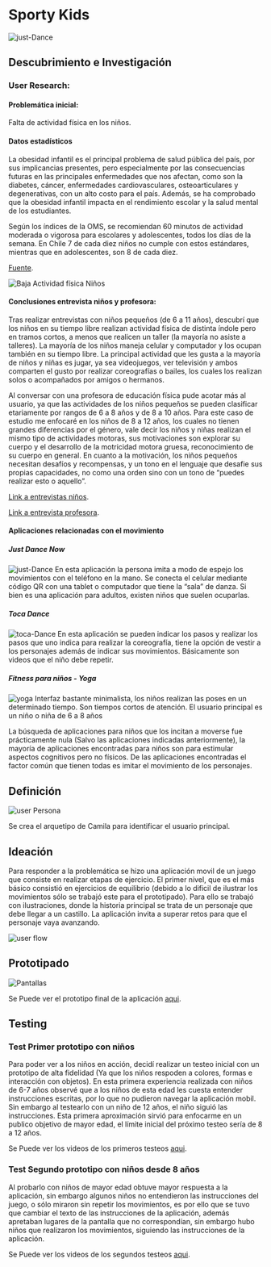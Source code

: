 # Sporty Kids
![just-Dance](img/sporty-titulo.png)

## Descubrimiento e Investigación

### User Research:
#### Problemática inicial:

Falta de actividad física en los niños.

#### Datos estadísticos

La obesidad infantil es el principal problema de salud pública del país, por sus implicancias presentes, pero especialmente por las consecuencias futuras en las principales enfermedades que nos afectan, como son la diabetes, cáncer, enfermedades cardiovasculares, osteoarticulares y degenerativas, con un alto costo para el país. Además, se ha comprobado que la obesidad infantil impacta en el rendimiento escolar y la salud mental de los estudiantes.

Según los índices de la OMS, se recomiendan 60 minutos de actividad moderada o vigorosa para escolares y adolescentes, todos los días de la semana. En Chile 7 de cada diez niños no cumple con estos estándares, mientras que en adolescentes, son 8 de cada diez.

[Fuente](http://www.activehealthykidschile.com/wp-content/uploads/2017/04/Reporte-Actividad-F%C3%ADsica-Infantil-Chile.pdf "Actividad física infantil Chile").

![Baja Actividad física Niños](img/baja-actividad-fisica.jpg)

#### Conclusiones entrevista niños y profesora:

Tras realizar entrevistas con niños pequeños (de 6 a 11 años), descubrí que los niños en su tiempo libre realizan actividad física de distinta índole pero en tramos cortos, a menos que realicen un taller (la mayoría no asiste a talleres). La mayoría de los niños maneja celular y computador y los ocupan también en su tiempo libre. La principal actividad que les gusta a la mayoría de niños y niñas es jugar, ya sea videojuegos, ver televisión y ambos comparten el gusto por realizar coreografías o bailes, los cuales los realizan solos o acompañados por amigos o hermanos.

Al conversar con una profesora de educación física pude acotar más al usuario, ya que las actividades de los niños pequeños se pueden clasificar etariamente por rangos de 6 a 8 años y de 8 a 10 años. Para este caso de estudio me enfocaré en los niños de 8 a 12 años, los cuales no tienen grandes diferencias por el género, vale decir los niños y niñas realizan el mismo tipo de actividades motoras, sus motivaciones son explorar su cuerpo y el desarrollo de la motricidad motora gruesa, reconocimiento de su cuerpo en general. En cuanto a la motivación, los niños pequeños necesitan desafíos y recompensas, y un tono en el lenguaje que desafie sus propias capacidades, no como una orden sino con un tono de “puedes realizar esto o aquello”.


[Link a entrevistas niños](https://drive.google.com/open?id=1GXLUzrHwTPrPRG8KOGoRcGxBckHlbLqLgerTXCceWL4 "Actividad física infantil Chile").

[Link a entrevista profesora](https://docs.google.com/document/d/1ebSVCGMC7u8uIfjiQSMcPBQg5upiGO0Vf4Ya5TtgLvw/edit?usp=sharing).

#### Aplicaciones relacionadas con el movimiento

##### Just Dance Now
![just-Dance](img/just-dance.jpg)
En esta aplicación la persona imita a modo de espejo los movimientos con el teléfono en la mano. Se conecta el celular mediante código QR con una tablet o computador que tiene la “sala” de danza. Si bien es una aplicación para adultos, existen niños que suelen ocuparlas.

##### Toca Dance
![toca-Dance](img/toca.png)
En esta aplicación se pueden indicar los pasos y realizar los pasos que uno indica para realizar la coreografía, tiene la opción de vestir a los personajes además de indicar sus movimientos. Básicamente son videos que el niño debe repetir.

##### Fitness para niños - Yoga
![yoga](img/yoga.png)
Interfaz bastante minimalista, los niños realizan las poses en un determinado tiempo. Son tiempos cortos de atención. El usuario principal es un niño o niña de 6 a 8 años 

La búsqueda de aplicaciones para niños que los incitan a moverse fue prácticamente nula (Salvo las aplicaciones indicadas anteriormente), la mayoría de aplicaciones encontradas para niños son para estimular aspectos cognitivos pero no físicos. De las aplicaciones encontradas el factor común que tienen todas es imitar el movimiento de los personajes.

## Definición
![user Persona](img/camila.png)

Se crea el arquetipo de Camila para identificar el usuario principal.

## Ideación

Para responder a la problemática se hizo una aplicación movil de un juego que consiste en realizar etapas de ejercicio. El primer nivel, que es el más básico consistió en ejercicios de equilibrio (debido a lo dificil de ilustrar los movimientos sólo se trabajó este para el prototipado). Para ello se trabajó con ilustraciones, donde la historia principal se trata de un personaje que debe llegar a un castillo. La aplicación invita a superar retos para que el personaje vaya avanzando.

![user flow](img/userflow.jpeg)

## Prototipado

![Pantallas](img/pantallas.jpg)

Se Puede ver el prototipo final de la aplicación [aqui](https://marvelapp.com/62b1b18).

## Testing

### Test Primer prototipo con niños

Para poder ver a los niños en acción, decidí realizar un testeo inicial con un prototipo de alta fidelidad (Ya que los niños respoden a colores, formas e interacción con objetos). En esta primera experiencia realizada con niños de 6-7 años observé que a los niños de esta edad les cuesta entender instrucciones escritas, por lo que no pudieron navegar la aplicación mobil. Sin embargo al testearlo con un niño de 12 años, el niño siguió las instrucciones. Esta primera aproximación sirvió para enfocarme en un publico objetivo de mayor edad, el límite inicial del próximo testeo sería de 8 a 12 años.

Se Puede ver los videos de los primeros testeos [aqui](https://drive.google.com/open?id=1FM_uCleKgskhrmwTxsY4WpL3nfbqH6lB).

### Test Segundo prototipo con niños desde 8 años

Al probarlo con niños de mayor edad obtuve mayor respuesta a la aplicación, sin embargo algunos niños no entendieron las instrucciones del juego, o sólo miraron sin repetir los movimientos, es por ello que se tuvo que cambiar el texto de las instrucciones de la aplicación, además apretaban lugares de la pantalla que no correspondían, sin embargo hubo niños que realizaron los movimientos, siguiendo las instrucciones de la aplicación.

Se Puede ver los videos de los segundos testeos [aqui](https://drive.google.com/open?id=1JtM4NYkIVgeZh2-x2472ZeqpLtEng7Gj).









